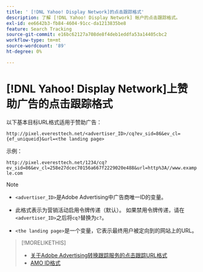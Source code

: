 ```yaml
---
title: ' [!DNL Yahoo! Display Network]的点击跟踪格式'
description: 了解 [!DNL Yahoo! Display Network] 帐户的点击跟踪格式。
exl-id: ee6642b3-fb84-4604-91cc-da1213835be8
feature: Search Tracking
source-git-commit: e16bc62127a708de8f4deb1eddfa53a14405cbc2
workflow-type: tm+mt
source-wordcount: '89'
ht-degree: 0%

---
```


# [!DNL Yahoo! Display Network]上赞助广告的点击跟踪格式

以下基本目标URL格式适用于赞助广告：

`http://pixel.everesttech.net/<advertiser_ID>/cq?ev_sid=86&ev_cl={ef_uniqueid}&url=<the landing page>`

示例：

`http://pixel.everesttech.net/1234/cq?ev_sid=86&ev_cl=258e27dcec70156a667f2229020e488&url=http%3A//www.example.com`

>[!NOTE]
>
>* `<advertiser_ID>`是Adobe Advertising中广告商唯一ID的变量。
>
>* 此格式表示为营销活动启用令牌传递（默认）。 如果禁用令牌传递，请在`<advertiser_ID>`之后将`cq?`替换为`c?`。
>
>* `<the landing page>`是一个变量，它表示最终用户被定向到的网站上的URL。

>[!MORELIKETHIS]
>
>* [关于Adobe Advertising转换跟踪服务的点击跟踪URL格式](formats-click-tracking-about.md)
>* [AMO ID格式](/help/integrations/analytics/ids.md#amo-id-formats)
